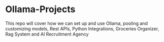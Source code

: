 # Ollama-Projects
This repo will cover how we can set up and use Ollama, pooling and customizing models, Rest APIs, Python Integrations, Groceries Organizer, Rag System and AI Recruitment Agency 
